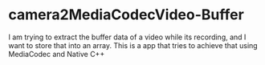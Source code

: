 # camera2MediaCodecVideo-Buffer

I am trying to extract the buffer data of a video while its recording, and I want to store that into an array. This is a app that tries to achieve that using MediaCodec and Native C++
